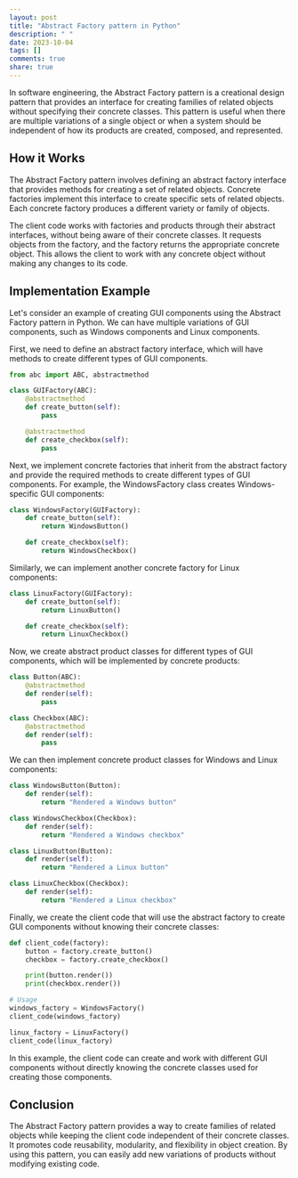 ```yaml
---
layout: post
title: "Abstract Factory pattern in Python"
description: " "
date: 2023-10-04
tags: []
comments: true
share: true
---
```


In software engineering, the Abstract Factory pattern is a creational design pattern that provides an interface for creating families of related objects without specifying their concrete classes. This pattern is useful when there are multiple variations of a single object or when a system should be independent of how its products are created, composed, and represented.

## How it Works

The Abstract Factory pattern involves defining an abstract factory interface that provides methods for creating a set of related objects. Concrete factories implement this interface to create specific sets of related objects. Each concrete factory produces a different variety or family of objects.

The client code works with factories and products through their abstract interfaces, without being aware of their concrete classes. It requests objects from the factory, and the factory returns the appropriate concrete object. This allows the client to work with any concrete object without making any changes to its code.

## Implementation Example

Let's consider an example of creating GUI components using the Abstract Factory pattern in Python. We can have multiple variations of GUI components, such as Windows components and Linux components.

First, we need to define an abstract factory interface, which will have methods to create different types of GUI components.

```python
from abc import ABC, abstractmethod

class GUIFactory(ABC):
    @abstractmethod
    def create_button(self):
        pass

    @abstractmethod
    def create_checkbox(self):
        pass
```

Next, we implement concrete factories that inherit from the abstract factory and provide the required methods to create different types of GUI components. For example, the WindowsFactory class creates Windows-specific GUI components:

```python
class WindowsFactory(GUIFactory):
    def create_button(self):
        return WindowsButton()

    def create_checkbox(self):
        return WindowsCheckbox()
```

Similarly, we can implement another concrete factory for Linux components:

```python
class LinuxFactory(GUIFactory):
    def create_button(self):
        return LinuxButton()

    def create_checkbox(self):
        return LinuxCheckbox()
```

Now, we create abstract product classes for different types of GUI components, which will be implemented by concrete products:

```python
class Button(ABC):
    @abstractmethod
    def render(self):
        pass

class Checkbox(ABC):
    @abstractmethod
    def render(self):
        pass
```

We can then implement concrete product classes for Windows and Linux components:

```python
class WindowsButton(Button):
    def render(self):
        return "Rendered a Windows button"

class WindowsCheckbox(Checkbox):
    def render(self):
        return "Rendered a Windows checkbox"

class LinuxButton(Button):
    def render(self):
        return "Rendered a Linux button"

class LinuxCheckbox(Checkbox):
    def render(self):
        return "Rendered a Linux checkbox"
```

Finally, we create the client code that will use the abstract factory to create GUI components without knowing their concrete classes:

```python
def client_code(factory):
    button = factory.create_button()
    checkbox = factory.create_checkbox()

    print(button.render())
    print(checkbox.render())

# Usage
windows_factory = WindowsFactory()
client_code(windows_factory)

linux_factory = LinuxFactory()
client_code(linux_factory)
```

In this example, the client code can create and work with different GUI components without directly knowing the concrete classes used for creating those components.

## Conclusion

The Abstract Factory pattern provides a way to create families of related objects while keeping the client code independent of their concrete classes. It promotes code reusability, modularity, and flexibility in object creation. By using this pattern, you can easily add new variations of products without modifying existing code.